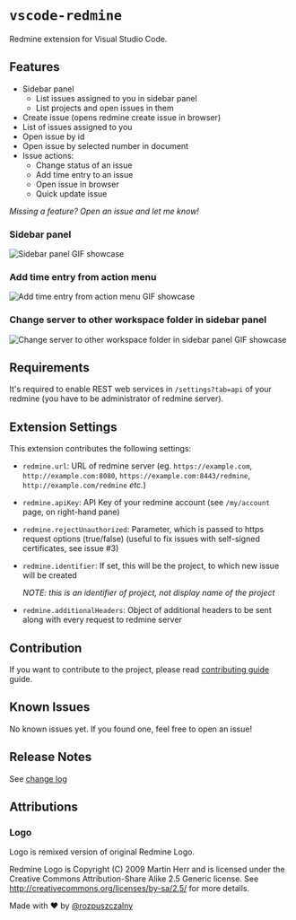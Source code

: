# `vscode-redmine`

Redmine extension for Visual Studio Code.

## Features

- Sidebar panel
  - List issues assigned to you in sidebar panel
  - List projects and open issues in them
- Create issue (opens redmine create issue in browser)
- List of issues assigned to you
- Open issue by id
- Open issue by selected number in document
- Issue actions:
  - Change status of an issue
  - Add time entry to an issue
  - Open issue in browser
  - Quick update issue

_Missing a feature? Open an issue and let me know!_

### Sidebar panel

![Sidebar panel GIF showcase](./resources/redmine-sidebar-panel.gif)

### Add time entry from action menu

![Add time entry from action menu GIF showcase](./resources/redmine-add-time-entry.gif)

### Change server to other workspace folder in sidebar panel

![Change server to other workspace folder in sidebar panel GIF showcase](./resources/redmine-change-sidebar-server.gif)

## Requirements

It's required to enable REST web services in `/settings?tab=api` of your redmine (you have to be administrator of redmine server).

## Extension Settings

This extension contributes the following settings:

- `redmine.url`: URL of redmine server (eg. `https://example.com`, `http://example.com:8080`, `https://example.com:8443/redmine`, `http://example.com/redmine` _etc._)
- `redmine.apiKey`: API Key of your redmine account (see `/my/account` page, on right-hand pane)
- `redmine.rejectUnauthorized`: Parameter, which is passed to https request options (true/false) (useful to fix issues with self-signed certificates, see issue #3)
- `redmine.identifier`: If set, this will be the project, to which new issue will be created

  _NOTE: this is an identifier of project, not display name of the project_

- `redmine.additionalHeaders`: Object of additional headers to be sent along with every request to redmine server

## Contribution

If you want to contribute to the project, please read [contributing guide](./CONTRIBUTING.md) guide.

## Known Issues

No known issues yet. If you found one, feel free to open an issue!

## Release Notes

See [change log](./CHANGELOG.md)

## Attributions

### Logo

Logo is remixed version of original Redmine Logo.

Redmine Logo is Copyright (C) 2009 Martin Herr and is licensed under the Creative Commons Attribution-Share Alike 2.5 Generic license.
See http://creativecommons.org/licenses/by-sa/2.5/ for more details.

Made with ❤️ by [@rozpuszczalny](https://tomaszdomanski.com/?utm_source=github&utm_campaign=vscode-redmine)
